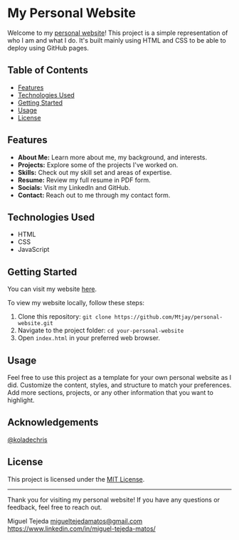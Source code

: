 # My Personal Website

Welcome to my [personal website](https://Mtjay.github.io/personal-website/)! This project is a simple representation of who I am and what I do. It's built mainly using HTML and CSS to be able to deploy using GitHub pages.

## Table of Contents

- [Features](#features)
- [Technologies Used](#technologies-used)
- [Getting Started](#getting-started)
- [Usage](#usage)
- [License](#license)

## Features

- **About Me:** Learn more about me, my background, and interests.
- **Projects:** Explore some of the projects I've worked on.
- **Skills:** Check out my skill set and areas of expertise.
- **Resume:** Review my full resume in PDF form.
- **Socials:** Visit my LinkedIn and GitHub.
- **Contact:** Reach out to me through my contact form.

## Technologies Used

- HTML
- CSS
- JavaScript

## Getting Started
You can visit my website [here](https://Mtjay.github.io/personal-website/).

To view my website locally, follow these steps:

1. Clone this repository: `git clone https://github.com/Mtjay/personal-website.git`
2. Navigate to the project folder: `cd your-personal-website`
3. Open `index.html` in your preferred web browser.

## Usage

Feel free to use this project as a template for your own personal website as I did. Customize the content, styles, and structure to match your preferences. Add more sections, projects, or any other information that you want to highlight.

## Acknowledgements

[@koladechris](https://www.twitter.com/koladechris) 

## License

This project is licensed under the [MIT License](LICENSE.md).

---

Thank you for visiting my personal website! If you have any questions or feedback, feel free to reach out.

Miguel Tejeda
migueltejedamatos@gmail.com
https://www.linkedin.com/in/miguel-tejeda-matos/

